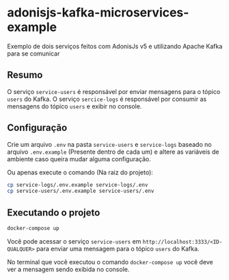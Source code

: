 # adonisjs-kafka-microservices-example

Exemplo de dois serviços feitos com AdonisJs v5 e utilizando Apache Kafka para se comunicar

## Resumo

O serviço `service-users` é responsável por enviar mensagens para o tópico `users` do Kafka. O serviço `sercice-logs` é responsável por consumir as mensagens do tópico `users` e exibir no console.

## Configuração

Crie um arquivo `.env` na pasta `service-users` e `service-logs` baseado no arquivo `.env.example` (Presente dentro de cada um) e altere as variáveis de ambiente caso queira mudar alguma configuração.

Ou apenas execute o comando (Na raiz do projeto):

```bash
cp service-logs/.env.example service-logs/.env
cp service-users/.env.example service-users/.env
```

## Executando o projeto

```bash
docker-compose up
```

Você pode acessar o serviço `service-users` em `http://localhost:3333/<ID-QUALQUER>` para enviar uma mensagem para o tópico `users` do Kafka.

No terminal que você executou o comando `docker-compose up` você deve ver a mensagem sendo exibida no console.
